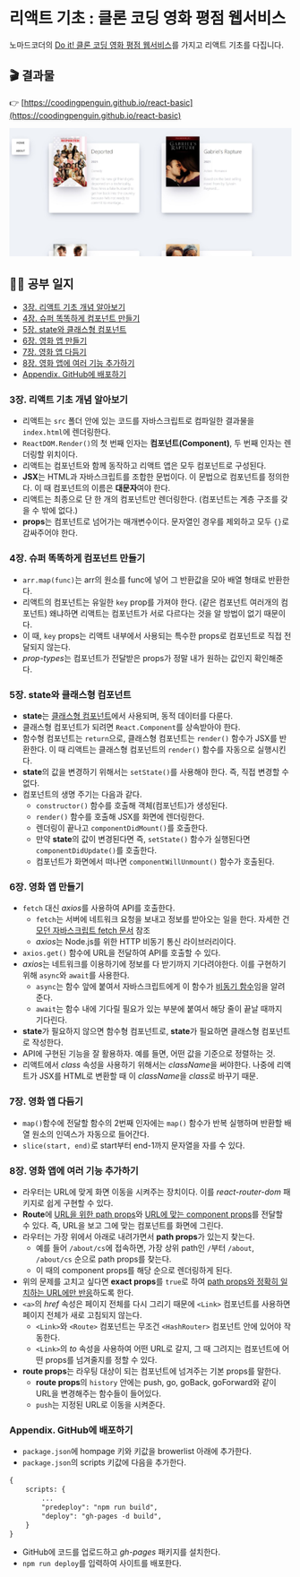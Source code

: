 # 리액트 기초 : 클론 코딩 영화 평점 웹서비스

노마드코더의 [Do it! 클론 코딩 영화 평점 웹서비스](http://www.yes24.com/Product/Goods/90344496)를 가지고 리액트 기초를 다집니다. 

## 🎬 결과물

👉 [https://coodingpenguin.github.io/react-basic](https://coodingpenguin.github.io/react-basic)

![result](./result.png)


## 👩‍💻 공부 일지

- [3장. 리액트 기초 개념 알아보기](#3장-리액트-기초-개념-알아보기)
- [4장. 슈퍼 똑똑하게 컴포넌트 만들기](#4장-슈퍼-똑똑하게-컴포넌트-만들기)
- [5장. state와 클래스형 컴포넌트](#5장-state와-클래스형-컴포넌트)
- [6장. 영화 앱 만들기](#6장-영화-앱-만들기)
- [7장. 영화 앱 다듬기](#7장-영화-앱-다듬기)
- [8장. 영화 앱에 여러 기능 추가하기](#8장-영화-앱에-여러-기능-추가하기)
- [Appendix. GitHub에 배포하기](#appendix-github에-배포하기)

### 3장. 리액트 기초 개념 알아보기
- 리액트는 `src` 폴더 안에 있는 코드를 자바스크립트로 컴파일한 결과물을 `index.html`에 렌더링한다.
- `ReactDOM.Render()`의 첫 번째 인자는 **컴포넌트(Component)**, 두 번째 인자는 렌더링할 위치이다.
- 리액트는 컴포넌트와 함께 동작하고 리액트 앱은 모두 컴포넌트로 구성된다.
- **JSX**는 HTML과 자바스크립트를 조합한 문법이다. 이 문법으로 컴포넌트를 정의한다. 이 때 컴포넌트의 이름은 **대문자**여야 한다.
- 리액트는 최종으로 단 한 개의 컴포넌트만 렌더링한다. (컴포넌트는 계층 구조를 갖을 수 밖에 없다.)
- **props**는 컴포넌트로 넘어가는 매개변수이다. 문자열인 경우를 제외하고 모두 `{}`로 감싸주어야 한다.

### 4장. 슈퍼 똑똑하게 컴포넌트 만들기

- `arr.map(func)`는 arr의 원소를 func에 넣어 그 반환값을 모아 배열 형태로 반환한다.
- 리액트의 컴포넌트는 유일한 `key` prop를 가져야 한다. (같은 컴포넌트 여러개의 컴포넌트) 왜냐하면 리액트는 컴포넌트가 서로 다르다는 것을 알 방법이 없기 때문이다.
- 이 때, `key` props는 리액트 내부에서 사용되는 특수한 props로 컴포넌트로 직접 전달되지 않는다.
- *prop-types*는 컴포넌트가 전달받은 props가 정말 내가 원하는 값인지 확인해준다.

### 5장. state와 클래스형 컴포넌트

- **state**는 <u>클래스형 컴포넌트</u>에서 사용되며, 동적 데이터를 다룬다.
- 클래스형 컴포넌트가 되려면 `React.Component`를 상속받아야 한다.
- 함수형 컴포넌트는 `return`으로, 클래스형 컴포넌트는 `render()` 함수가 JSX를 반환한다. 이 때 리액트는 클래스형 컴포넌트의 `render()` 함수를 자동으로 실행시킨다.
- **state**의 값을 변경하기 위해서는 `setState()`를 사용해야 한다. 즉, 직접 변경할 수 없다.
- 컴포넌트의 생명 주기는 다음과 같다.
    - `constructor()` 함수를 호출해 객체(컴포넌트)가 생성된다.
    - `render()` 함수를 호출해 JSX를 화면에 렌더링한다.
    - 렌더링이 끝나고 `componentDidMount()`를 호출한다.
    - 만약 **state**의 값이 변경된다면 즉, `setState()` 함수가 실행된다면 `componentDidUpdate()`를 호출한다.
    - 컴포넌트가 화면에서 떠나면 `componentWillUnmount()` 함수가 호출된다.

### 6장. 영화 앱 만들기

- `fetch` 대신 *axios*를 사용하여 API를 호출한다.
    - `fetch`는 서버에 네트워크 요청을 보내고 정보를 받아오는 일을 한다. 자세한 건 [모던 자바스크립트 fetch 문서](https://ko.javascript.info/fetch) 참조
    - *axios*는 Node.js를 위한 HTTP 비동기 통신 라이브러리이다.
- `axios.get()` 함수에 URL을 전달하여 API를 호출할 수 있다.
- *axios*는 네트워크를 이용하기에 정보를 다 받기까지 기다려야한다. 이를 구현하기 위해 `async`와 `await`를 사용한다.
    - `async`는 함수 앞에 붙여서 자바스크립트에게 이 함수가 <u>비동기 함수</u>임을 알려준다.
    - `await`는 함수 내에 기다릴 필요가 있는 부분에 붙여서 해당 줄이 끝날 때까지 기다린다.
- **state**가 필요하지 않으면 함수형 컴포넌트로, **state**가 필요하면 클래스형 컴포넌트로 작성한다.
- API에 구현된 기능을 잘 활용하자. 예를 들면, 어떤 값을 기준으로 정렬하는 것.
- 리액트에서 *class* 속성을 사용하기 위해서는 *className*을 써야한다. 나중에 리액트가 JSX를 HTML로 변환할 때 이 *className*을 *class*로 바꾸기 때문.

### 7장. 영화 앱 다듬기

- `map()`함수에 전달할 함수의 2번째 인자에는 `map()` 함수가 반복 실행하며 반환할 배열 원소의 인덱스가 자동으로 들어간다.
- `slice(start, end)`로 start부터 end-1까지 문자열을 자를 수 있다.

### 8장. 영화 앱에 여러 기능 추가하기
- 라우터는 URL에 맞게 화면 이동을 시켜주는 장치이다. 이를 *react-router-dom* 패키지로 쉽게 구현할 수 있다.
- **Route**에 <u>URL을 위한 path props</u>와 <u>URL에 맞는 component props</u>를 전달할 수 있다. 즉, URL을 보고 그에 맞는 컴포넌트를 화면에 그린다.
- 라우터는 가장 위에서 아래로 내려가면서 **path props**가 있는지 찾는다.
    - 예를 들어 `/about/cs`에 접속하면, 가장 상위 path인 `/`부터 `/about`, `/about/cs` 순으로 path props를 찾는다. 
    - 이 때의 component props를 해당 순으로 렌더링하게 된다.
- 위의 문제를 고치고 싶다면 **exact props**를 `true`로 하여 <u>path props와 정확히 일치하는 URL에만 반응</u>하도록 한다.
- `<a>`의 *href* 속성은 페이지 전체를 다시 그리기 때문에 `<Link>` 컴포넌트를 사용하면 페이지 전체가 새로 고침되지 않는다.
    - `<Link>`와 `<Route>` 컴포넌트는 무조건 `<HashRouter>` 컴포넌트 안에 있어야 작동한다. 
    - `<Link>`의 *to* 속성을 사용하여 어떤 URL로 갈지, 그 때 그려지는 컴포넌트에 어떤 props를 넘겨줄지를 정할 수 있다.
- **route props**는 라우팅 대상이 되는 컴포넌트에 넘겨주는 기본 props를 말한다.
    - **route props**의 `history` 안에는 push, go, goBack, goForward와 같이 URL을 변경해주는 함수들이 들어있다.
    - `push`는 지정된 URL로 이동을 시켜준다.

### Appendix. GitHub에 배포하기
- `package.json`에 hompage 키와 키값을 browerlist 아래에 추가한다.
- `package.json`의 scripts 키값에 다음을 추가한다.
```
{
    scripts: {
        ...
        "predeploy": "npm run build",
        "deploy": "gh-pages -d build",
    }
}
```
- GitHub에 코드를 업로드하고 *gh-pages* 패키지를 설치한다.
- `npm run deploy`를 입력하여 사이트를 배포한다.
